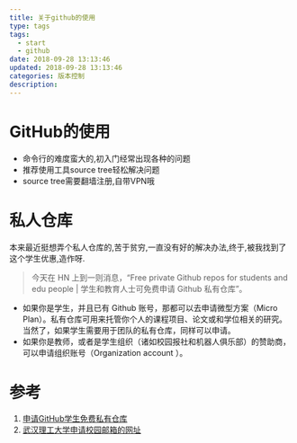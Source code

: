 ```yaml
---
title: 关于github的使用
type: tags
tags:
  - start
  - github
date: 2018-09-28 13:13:46
updated: 2018-09-28 13:13:46
categories: 版本控制
description:
---
```

# GitHub的使用

- 命令行的难度蛮大的,初入门经常出现各种的问题
- 推荐使用工具source tree轻松解决问题
- source tree需要翻墙注册,自带VPN哦

# 私人仓库

本来最近挺想弄个私人仓库的,苦于贫穷,一直没有好的解决办法,终于,被我找到了这个学生优惠,造作呀.

>今天在 HN 上到一则消息，“Free private Github repos for students and edu people |  学生和教育人士可免费申请 Github 私有仓库”。


- 如果你是学生，并且已有 Github 账号，那都可以去申请微型方案（Micro Plan）。私有仓库可用来托管你个人的课程项目、论文或和学位相关的研究。当然了，如果学生需要用于团队的私有仓库，同样可以申请。
- 如果你是教师，或者是学生组织（诸如校园报社和机器人俱乐部）的赞助商，可以申请组织账号（Organization  account ）。


# 参考 #

1. [申请GitHub学生免费私有仓库](https://yq.aliyun.com/ziliao/304951)
2. [武汉理工大学申请校园邮箱的网址](http://zhlgd.whut.edu.cn/tp_up/view?m=up#act=portal/viewhome)
